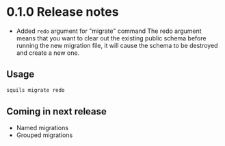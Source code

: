 # 0.1.0 Release notes
- Added `redo` argument for "migrate" command
The redo argument means that you want to clear out the existing public schema before running the new migration file, it 
will cause the schema to be destroyed and create a new one.

## Usage
```sh
squils migrate redo
```

## Coming in next release
- Named migrations
- Grouped migrations
